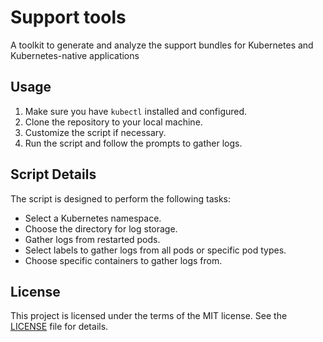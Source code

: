 # Support tools

A toolkit to generate and analyze the support bundles for Kubernetes and Kubernetes-native applications

## Usage

1. Make sure you have `kubectl` installed and configured.
2. Clone the repository to your local machine.
3. Customize the script if necessary.
4. Run the script and follow the prompts to gather logs.

## Script Details

The script is designed to perform the following tasks:
- Select a Kubernetes namespace.
- Choose the directory for log storage.
- Gather logs from restarted pods.
- Select labels to gather logs from all pods or specific pod types.
- Choose specific containers to gather logs from.

## License

This project is licensed under the terms of the MIT license. See the [LICENSE](LICENSE) file for details.
